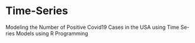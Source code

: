 # Time-Series
Modeling the Number of Positive Covid19 Cases in the USA using Time Se-
ries Models using R Programming
